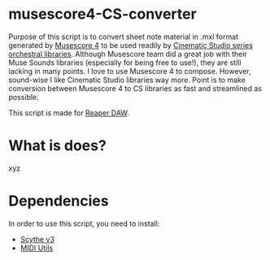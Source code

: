 # musescore4-CS-converter
Purpose of this script is to convert sheet note material in .mxl format generated by [Musescore 4](https://musescore.org/) to be used readily by [Cinematic Studio series orchestral libraries](https://cinematicstudioseries.com/). Although Musescore team did a great job with their Muse Sounds libraries (especially for being free to use!), they are still lacking in many points. I love to use Musescore 4 to compose. However, sound-wise I like Cinematic Studio libraries way more. Point is to make conversion between Musescore 4 to CS libraries as fast and streamlined as possible.

This script is made for [Reaper DAW](https://www.reaper.fm/).

# What is does?
xyz

# Dependencies
In order to use this script, you need to install:
- [Scythe v3](https://jalovatt.github.io/scythe/#/)
- [MIDI Utils](https://forum.cockos.com/showthread.php?p=2630436)

